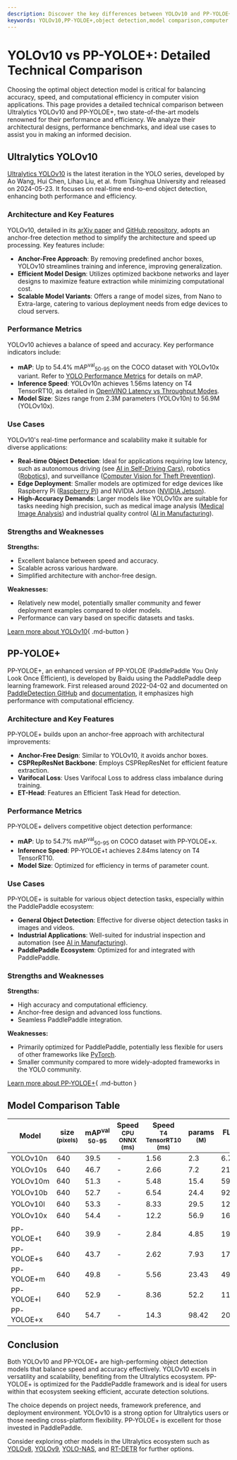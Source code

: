 ```yaml
---
description: Discover the key differences between YOLOv10 and PP-YOLOE+ with performance benchmarks, architecture insights, and ideal use cases for your projects.
keywords: YOLOv10,PP-YOLOE+,object detection,model comparison,computer vision,Ultralytics,YOLO models,PaddlePaddle,performance benchmark
---
```


# YOLOv10 vs PP-YOLOE+: Detailed Technical Comparison

Choosing the optimal object detection model is critical for balancing accuracy, speed, and computational efficiency in computer vision applications. This page provides a detailed technical comparison between Ultralytics YOLOv10 and PP-YOLOE+, two state-of-the-art models renowned for their performance and efficiency. We analyze their architectural designs, performance benchmarks, and ideal use cases to assist you in making an informed decision.

<script async src="https://cdn.jsdelivr.net/npm/chart.js@3.9.1/dist/chart.min.js"></script>
<script defer src="../../javascript/benchmark.js"></script>

<canvas id="modelComparisonChart" width="1024" height="400" active-models='["YOLOv10", "PP-YOLOE+"]'></canvas>

## Ultralytics YOLOv10

[Ultralytics YOLOv10](https://docs.ultralytics.com/models/yolov10/) is the latest iteration in the YOLO series, developed by Ao Wang, Hui Chen, Lihao Liu, et al. from Tsinghua University and released on 2024-05-23. It focuses on real-time end-to-end object detection, enhancing both performance and efficiency.

### Architecture and Key Features

YOLOv10, detailed in its [arXiv paper](https://arxiv.org/abs/2405.14458) and [GitHub repository](https://github.com/THU-MIG/yolov10), adopts an anchor-free detection method to simplify the architecture and speed up processing. Key features include:

- **Anchor-Free Approach**: By removing predefined anchor boxes, YOLOv10 streamlines training and inference, improving generalization.
- **Efficient Model Design**: Utilizes optimized backbone networks and layer designs to maximize feature extraction while minimizing computational cost.
- **Scalable Model Variants**: Offers a range of model sizes, from Nano to Extra-large, catering to various deployment needs from edge devices to cloud servers.

### Performance Metrics

YOLOv10 achieves a balance of speed and accuracy. Key performance indicators include:

- **mAP**: Up to 54.4% mAP<sup>val</sup><sub>50-95</sub> on the COCO dataset with YOLOv10x variant. Refer to [YOLO Performance Metrics](https://docs.ultralytics.com/guides/yolo-performance-metrics/) for details on mAP.
- **Inference Speed**: YOLOv10n achieves 1.56ms latency on T4 TensorRT10, as detailed in [OpenVINO Latency vs Throughput Modes](https://docs.ultralytics.com/guides/optimizing-openvino-latency-vs-throughput-modes/).
- **Model Size**: Sizes range from 2.3M parameters (YOLOv10n) to 56.9M (YOLOv10x).

### Use Cases

YOLOv10's real-time performance and scalability make it suitable for diverse applications:

- **Real-time Object Detection**: Ideal for applications requiring low latency, such as autonomous driving (see [AI in Self-Driving Cars](https://www.ultralytics.com/solutions/ai-in-self-driving)), robotics ([Robotics](https://www.ultralytics.com/glossary/robotics)), and surveillance ([Computer Vision for Theft Prevention](https://www.ultralytics.com/blog/computer-vision-for-theft-prevention-enhancing-security)).
- **Edge Deployment**: Smaller models are optimized for edge devices like Raspberry Pi ([Raspberry Pi](https://docs.ultralytics.com/guides/raspberry-pi/)) and NVIDIA Jetson ([NVIDIA Jetson](https://docs.ultralytics.com/guides/nvidia-jetson/)).
- **High-Accuracy Demands**: Larger models like YOLOv10x are suitable for tasks needing high precision, such as medical image analysis ([Medical Image Analysis](https://www.ultralytics.com/glossary/medical-image-analysis)) and industrial quality control ([AI in Manufacturing](https://www.ultralytics.com/solutions/ai-in-manufacturing)).

### Strengths and Weaknesses

**Strengths:**

- Excellent balance between speed and accuracy.
- Scalable across various hardware.
- Simplified architecture with anchor-free design.

**Weaknesses:**

- Relatively new model, potentially smaller community and fewer deployment examples compared to older models.
- Performance can vary based on specific datasets and tasks.

[Learn more about YOLOv10](https://docs.ultralytics.com/models/yolov10/){ .md-button }

## PP-YOLOE+

PP-YOLOE+, an enhanced version of PP-YOLOE (PaddlePaddle You Only Look Once Efficient), is developed by Baidu using the PaddlePaddle deep learning framework. First released around 2022-04-02 and documented on [PaddleDetection GitHub](https://github.com/PaddlePaddle/PaddleDetection/) and [documentation](https://github.com/PaddlePaddle/PaddleDetection/blob/release/2.8.1/configs/ppyoloe/README.md), it emphasizes high performance with computational efficiency.

### Architecture and Key Features

PP-YOLOE+ builds upon an anchor-free approach with architectural improvements:

- **Anchor-Free Design**: Similar to YOLOv10, it avoids anchor boxes.
- **CSPRepResNet Backbone**: Employs CSPRepResNet for efficient feature extraction.
- **Varifocal Loss**: Uses Varifocal Loss to address class imbalance during training.
- **ET-Head**: Features an Efficient Task Head for detection.

### Performance Metrics

PP-YOLOE+ delivers competitive object detection performance:

- **mAP**: Up to 54.7% mAP<sup>val</sup><sub>50-95</sub> on COCO dataset with PP-YOLOE+x.
- **Inference Speed**: PP-YOLOE+t achieves 2.84ms latency on T4 TensorRT10.
- **Model Size**: Optimized for efficiency in terms of parameter count.

### Use Cases

PP-YOLOE+ is suitable for various object detection tasks, especially within the PaddlePaddle ecosystem:

- **General Object Detection**: Effective for diverse object detection tasks in images and videos.
- **Industrial Applications**: Well-suited for industrial inspection and automation (see [AI in Manufacturing](https://www.ultralytics.com/solutions/ai-in-manufacturing)).
- **PaddlePaddle Ecosystem**: Optimized for and integrated with PaddlePaddle.

### Strengths and Weaknesses

**Strengths:**

- High accuracy and computational efficiency.
- Anchor-free design and advanced loss functions.
- Seamless PaddlePaddle integration.

**Weaknesses:**

- Primarily optimized for PaddlePaddle, potentially less flexible for users of other frameworks like [PyTorch](https://www.ultralytics.com/glossary/pytorch).
- Smaller community compared to more widely-adopted frameworks in the YOLO community.

[Learn more about PP-YOLOE+](https://github.com/PaddlePaddle/PaddleDetection/blob/release/2.8.1/configs/ppyoloe/README.md){ .md-button }

## Model Comparison Table

| Model      | size<br><sup>(pixels) | mAP<sup>val<br>50-95 | Speed<br><sup>CPU ONNX<br>(ms) | Speed<br><sup>T4 TensorRT10<br>(ms) | params<br><sup>(M) | FLOPs<br><sup>(B) |
| ---------- | --------------------- | -------------------- | ------------------------------ | ----------------------------------- | ------------------ | ----------------- |
| YOLOv10n   | 640                   | 39.5                 | -                              | 1.56                                | 2.3                | 6.7               |
| YOLOv10s   | 640                   | 46.7                 | -                              | 2.66                                | 7.2                | 21.6              |
| YOLOv10m   | 640                   | 51.3                 | -                              | 5.48                                | 15.4               | 59.1              |
| YOLOv10b   | 640                   | 52.7                 | -                              | 6.54                                | 24.4               | 92.0              |
| YOLOv10l   | 640                   | 53.3                 | -                              | 8.33                                | 29.5               | 120.3             |
| YOLOv10x   | 640                   | 54.4                 | -                              | 12.2                                | 56.9               | 160.4             |
|            |                       |                      |                                |                                     |                    |                   |
| PP-YOLOE+t | 640                   | 39.9                 | -                              | 2.84                                | 4.85               | 19.15             |
| PP-YOLOE+s | 640                   | 43.7                 | -                              | 2.62                                | 7.93               | 17.36             |
| PP-YOLOE+m | 640                   | 49.8                 | -                              | 5.56                                | 23.43              | 49.91             |
| PP-YOLOE+l | 640                   | 52.9                 | -                              | 8.36                                | 52.2               | 110.07            |
| PP-YOLOE+x | 640                   | 54.7                 | -                              | 14.3                                | 98.42              | 206.59            |

## Conclusion

Both YOLOv10 and PP-YOLOE+ are high-performing object detection models that balance speed and accuracy effectively. YOLOv10 excels in versatility and scalability, benefiting from the Ultralytics ecosystem. PP-YOLOE+ is optimized for the PaddlePaddle framework and is ideal for users within that ecosystem seeking efficient, accurate detection solutions.

The choice depends on project needs, framework preference, and deployment environment. YOLOv10 is a strong option for Ultralytics users or those needing cross-platform flexibility. PP-YOLOE+ is excellent for those invested in PaddlePaddle.

Consider exploring other models in the Ultralytics ecosystem such as [YOLOv8](https://docs.ultralytics.com/models/yolov8/), [YOLOv9](https://docs.ultralytics.com/models/yolov9/), [YOLO-NAS](https://docs.ultralytics.com/models/yolo-nas/), and [RT-DETR](https://docs.ultralytics.com/models/rtdetr/) for further options.